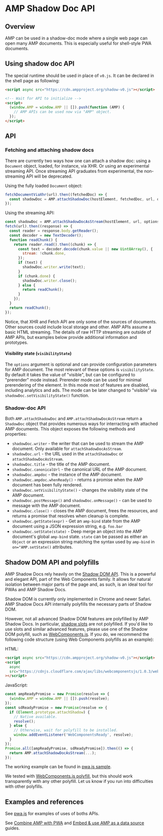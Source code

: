 # AMP Shadow Doc API

## Overview

AMP can be used in a shadow-doc mode where a single web page can open many AMP
documents. This is especially useful for shell-style PWA documents.

## Using shadow doc API

The special runtime should be used in place of `v0.js`. It can be declared in the
shell page as following:

```html
<script async src="https://cdn.ampproject.org/shadow-v0.js"></script>

<!-- Wait for API to initialize -->
<script>
  (window.AMP = window.AMP || []).push(function (AMP) {
    // AMP APIs can be used now via "AMP" object.
  });
</script>
```

## API

### Fetching and attaching shadow docs

There are currently two ways how one can attach a shadow doc: using a `Document` object, loaded, for instance, via XHR. Or using an experimental streaming API. Once streaming API graduates from experimental, the non-streaming API will be deprecated.

Using the fully loaded `Document` object:

```javascript
fetchDocumentViaXhr(url).then((fetchedDoc) => {
  const shadowDoc = AMP.attachShadowDoc(hostElement, fetchedDoc, url, options);
});
```

Using the streaming API:

```javascript
const shadowDoc = AMP.attachShadowDocAsStream(hostElement, url, options);
fetch(url).then((response) => {
  const reader = response.body.getReader();
  const decoder = new TextDecoder();
  function readChunk() {
    return reader.read().then((chunk) => {
      const text = decoder.decode(chunk.value || new Uint8Array(), {
        stream: !chunk.done,
      });
      if (text) {
        shadowDoc.writer.write(text);
      }
      if (chunk.done) {
        shadowDoc.writer.close();
      } else {
        return readChunk();
      }
    });
  }
  return readChunk();
});
```

Notice, that XHR and Fetch API are only some of the sources of documents. Other sources could include local storage and other. AMP APIs assume a basic HTML streaming. The details of raw HTTP streaming are outside of AMP APIs, but examples below provide additional information and prototypes.

#### Visibility state (`visibilityState`)

The `options` argument is optional and can provide configuration parameters for AMP document. The most relevant of these options is `visibilityState`. By default it takes the value of "visible", but can be configured to "prerender" mode instead. Prerender mode can be used for minimal prerendering of the element. In this mode most of features are disabled, including analytics and ads. The mode can be later changed to "visibile" via `shadowDoc.setVisibilityState()` function.

### Shadow-doc API

Both `AMP.attachShadowDoc` and `AMP.attachShadowDocAsStream` return a `ShadowDoc` object that provides numerous ways for interracting with attached AMP documents. This object exposes the following methods and properties:

-   `shadowDoc.writer` - the writer that can be used to stream the AMP document. Only available for `attachShadowDocAsStream`.
-   `shadowDoc.url` - the URL used in the `attachShadowDoc` or `attachShadowDocAsStream`.
-   `shadowDoc.title` - the title of the AMP document.
-   `shadowDoc.canonicalUrl` - the canonical URL of the AMP document.
-   `shadowDoc.ampdoc` - the instance of the AMP document.
-   `shadowDoc.ampdoc.whenReady()` - returns a promise when the AMP document has been fully rendered.
-   `shadowDoc.setVisibilityState()` - changes the visibility state of the AMP document.
-   `shadowDoc.postMessage()` and `shadowDoc.onMessage()` - can be used to message with the AMP document.
-   `shadowDoc.close()` - closes the AMP document, frees the resources, and returns a promise that resolves when cleanup is complete.
-   `shadowDoc.getState(expr)` - Get an `amp-bind` state from the AMP document using a JSON expression string, e.g. `foo.bar`
-   `shadowDoc.setState(state)` - Deep merge an object into the AMP document's global `amp-bind` state. `state` can be passed as either an `Object` or an expression string matching the syntax used by `amp-bind` in `on="AMP.setState()` attributes.

## Shadow DOM API and polyfills

AMP Shadow Docs rely heavily on the [Shadow DOM API](https://developer.mozilla.org/en-US/docs/Web/Web_Components/Shadow_DOM). This is a powerful and elegant API, part of the Web Components family. It allows for natural isolation between major parts of the page and, as such, is an ideal tool for PWAs and AMP Shadow Docs.

Shadow DOM is currently only implemented in Chrome and newer Safari. AMP Shadow Docs API internally polyfills the necessary parts of Shadow DOM.

However, not all advanced Shadow DOM features are polyfilled by AMP Shadow Docs. In particular, [shadow slots](https://developer.mozilla.org/en-US/docs/Web/HTML/Element/Slot) are not polyfilled. If you'd like to use slots and similar advanced features, please use one of the Shadow DOM polyfill, such as [WebComponents.js](https://github.com/webcomponents/webcomponentsjs). If you do, we recommend the following code structure (using Web Components polyfills as an example):

HTML:

```html
<script async src="https://cdn.ampproject.org/shadow-v0.js"></script>
<script
  async
  src="https://cdnjs.cloudflare.com/ajax/libs/webcomponentsjs/1.0.3/webcomponents-sd-ce.js"
></script>
```

JavaScript:

```javascript
const ampReadyPromise = new Promise(resolve => {
  (window.AMP = window.AMP || []).push(resolve);
});
const sdReadyPromise = new Promise(resolve => {
  if (Element.prototype.attachShadow) {
    // Native available.
    resolve();
  } else {
    // Otherwise, wait for polyfill to be installed.
    window.addEventListener('WebComponentsReady', resolve);
  }
});
Promise.all([ampReadyPromise, sdReadyPromise]).then(() => {
  return AMP.attachShadowDocAsStream(...);
});
```

The working example can be found in [pwa.js sample](https://github.com/ampproject/amphtml/blob/f8b1e925c65ad29da288aab743b3c37da290e74e/examples/pwa/pwa.js#L216).

We tested with [WebComponents.js polyfill](https://github.com/webcomponents/webcomponentsjs), but this should work transparently with any other polyfill. Let us know if you run into difficulties with other polyfills.

## Examples and references

See [pwa.js](../examples/pwa/pwa.js) for examples of uses of boths APIs.

See [Combine AMP with PWA](https://amp.dev/documentation/guides-and-tutorials/learn/combine-amp-pwa) and [Embed & use AMP as a data source](https://amp.dev/documentation/guides-and-tutorials/integrate/amp-in-pwa) guides.
